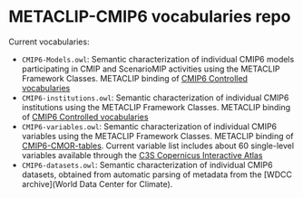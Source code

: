 # METACLIP-CMIP6 vocabularies repo

Current vocabularies:
 * `CMIP6-Models.owl`: Semantic characterization of individual CMIP6 models participating in CMIP and ScenarioMIP activities using the METACLIP Framework Classes. METACLIP binding of [CMIP6 Controlled vocabularies](https://wcrp-cmip.github.io/CMIP6_CVs/)
 * `CMIP6-institutions.owl`: Semantic characterization of individual CMIP6 institutions using the METACLIP Framework Classes. METACLIP binding of [CMIP6 Controlled vocabularies](https://wcrp-cmip.github.io/CMIP6_CVs/)
 * `CMIP6-variables.owl`: Semantic characterization of individual CMIP6 variables using the METACLIP Framework Classes. METACLIP binding of [CMIP6-CMOR-tables](https://github.com/PCMDI/cmip6-cmor-tables/). Current variable list includes about 60 single-level variables available through the [C3S Copernicus Interactive Atlas](https://cds.climate.copernicus.eu/cdsapp#!/dataset/projections-cmip6?tab=overview)
  * `CMIP6-datasets.owl`: Semantic characterization of individual CMIP6 datasets, obtained from automatic parsing of metadata from the [WDCC archive](World Data Center for Climate).

